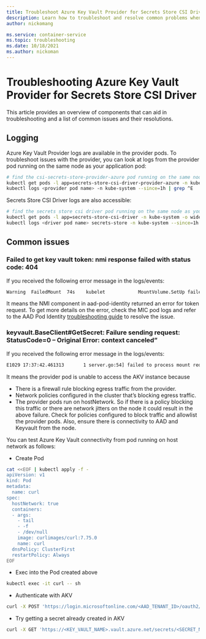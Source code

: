 ```yaml
---
title: Troubleshoot Azure Key Vault Provider for Secrets Store CSI Driver on Azure Kubernetes Service (AKS)
description: Learn how to troubleshoot and resolve common problems when using the Azure Key Vault Provider for Secrets Store CSI driver with Azure Kubernetes Service (AKS).
author: nickomang

ms.service: container-service
ms.topic: troubleshooting
ms.date: 10/18/2021
ms.author: nickoman
---
```


# Troubleshooting Azure Key Vault Provider for Secrets Store CSI Driver

This article provides an overview of components that can aid in troubleshooting and a list of common issues and their resolutions.

## Logging

Azure Key Vault Provider logs are available in the provider pods. To troubleshoot issues with the provider, you can look at logs from the provider pod running on the same node as your application pod:

```bash
# find the csi-secrets-store-provider-azure pod running on the same node as your application pod
kubectl get pods -l app=secrets-store-csi-driver-provider-azure -n kube-system -o wide
kubectl logs <provider pod name> -n kube-system --since=1h | grep ^E
```

Secrets Store CSI Driver logs are also accessible:

```bash
# find the secrets store csi driver pod running on the same node as your application pod
kubectl get pods -l app=secrets-store-csi-driver -n kube-system -o wide
kubectl logs <driver pod name> secrets-store -n kube-system --since=1h | grep ^E
```

## Common issues

### Failed to get key vault token: nmi response failed with status code: 404 

If you received the following error message in the logs/events:

```bash
Warning  FailedMount  74s    kubelet            MountVolume.SetUp failed for volume "secrets-store-inline" : kubernetes.io/csi: mounter.SetupAt failed: rpc error: code = Unknown desc = failed to mount secrets store objects for pod default/test, err: rpc error: code = Unknown desc = failed to mount objects, error: failed to get keyvault client: failed to get key vault token: nmi response failed with status code: 404, err: <nil>
```

It means the NMI component in aad-pod-identity returned an error for token request. To get more details on the error, check the MIC pod logs and refer to the AAD Pod Identity [troubleshooting guide][aad-troubleshooting] to resolve the issue.

### keyvault.BaseClient#GetSecret: Failure sending request: StatusCode=0 – Original Error: context canceled” 

If you received the following error message in the logs/events:

```bash
E1029 17:37:42.461313       1 server.go:54] failed to process mount request, error: keyvault.BaseClient#GetSecret: Failure sending request: StatusCode=0 -- Original Error: context deadline exceeded
```

It means the provider pod is unable to access the AKV instance because
- There is a firewall rule blocking egress traffic from the provider.
- Network policies configured in the cluster that’s blocking egress traffic.
- The provider pods run on hostNetwork. So if there is a policy blocking this traffic or there are network jitters on the node it could result in the above failure. Check for policies configured to block traffic and allowlist the provider pods. Also, ensure there is connectivity to AAD and Keyvault from the node.

You can test Azure Key Vault connectivity from pod running on host network as follows:
- Create Pod

```bash
cat <<EOF | kubectl apply -f -
apiVersion: v1
kind: Pod
metadata:
  name: curl
spec:
  hostNetwork: true
  containers:
  - args:
    - tail
    - -f
    - /dev/null
    image: curlimages/curl:7.75.0
    name: curl
  dnsPolicy: ClusterFirst
  restartPolicy: Always
EOF
```

- Exec into the Pod created above

```bash
kubectl exec -it curl -- sh
```

- Authenticate with AKV

```bash
curl -X POST 'https://login.microsoftonline.com/<AAD_TENANT_ID>/oauth2/v2.0/token' -d 'grant_type=client_credentials&client_id=<AZURE_CLIENT_ID>&client_secret=<AZURE_CLIENT_SECRET>&scope=https://vault.azure.net/.default'
```

- Try getting a secret already created in AKV

```bash
curl -X GET 'https://<KEY_VAULT_NAME>.vault.azure.net/secrets/<SECRET_NAME>?api-version=7.2' -H "Authorization: Bearer <ACCESS_TOKEN_ACQUIRED_ABOVE>"
```

<!-- LINKS EXTERNAL -->
[aad-troubleshooting]: https://azure.github.io/aad-pod-identity/docs/troubleshooting/
[csi-ss-provider]: https://github.com/Azure/secrets-store-csi-driver-provider-azure/tree/master/charts/csi-secrets-store-provider-azure